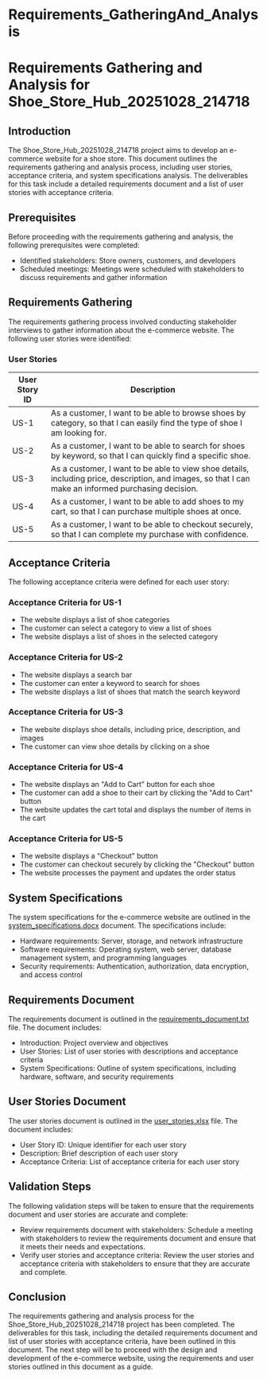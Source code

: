 # Requirements_GatheringAnd_Analysis

# Requirements Gathering and Analysis for Shoe_Store_Hub_20251028_214718
## Introduction
The Shoe_Store_Hub_20251028_214718 project aims to develop an e-commerce website for a shoe store. This document outlines the requirements gathering and analysis process, including user stories, acceptance criteria, and system specifications analysis. The deliverables for this task include a detailed requirements document and a list of user stories with acceptance criteria.

## Prerequisites
Before proceeding with the requirements gathering and analysis, the following prerequisites were completed:
* Identified stakeholders: Store owners, customers, and developers
* Scheduled meetings: Meetings were scheduled with stakeholders to discuss requirements and gather information

## Requirements Gathering
The requirements gathering process involved conducting stakeholder interviews to gather information about the e-commerce website. The following user stories were identified:
### User Stories
| User Story ID | Description |
| --- | --- |
| US-1 | As a customer, I want to be able to browse shoes by category, so that I can easily find the type of shoe I am looking for. |
| US-2 | As a customer, I want to be able to search for shoes by keyword, so that I can quickly find a specific shoe. |
| US-3 | As a customer, I want to be able to view shoe details, including price, description, and images, so that I can make an informed purchasing decision. |
| US-4 | As a customer, I want to be able to add shoes to my cart, so that I can purchase multiple shoes at once. |
| US-5 | As a customer, I want to be able to checkout securely, so that I can complete my purchase with confidence. |

## Acceptance Criteria
The following acceptance criteria were defined for each user story:
### Acceptance Criteria for US-1
* The website displays a list of shoe categories
* The customer can select a category to view a list of shoes
* The website displays a list of shoes in the selected category

### Acceptance Criteria for US-2
* The website displays a search bar
* The customer can enter a keyword to search for shoes
* The website displays a list of shoes that match the search keyword

### Acceptance Criteria for US-3
* The website displays shoe details, including price, description, and images
* The customer can view shoe details by clicking on a shoe

### Acceptance Criteria for US-4
* The website displays an "Add to Cart" button for each shoe
* The customer can add a shoe to their cart by clicking the "Add to Cart" button
* The website updates the cart total and displays the number of items in the cart

### Acceptance Criteria for US-5
* The website displays a "Checkout" button
* The customer can checkout securely by clicking the "Checkout" button
* The website processes the payment and updates the order status

## System Specifications
The system specifications for the e-commerce website are outlined in the [system_specifications.docx](system_specifications.docx) document. The specifications include:
* Hardware requirements: Server, storage, and network infrastructure
* Software requirements: Operating system, web server, database management system, and programming languages
* Security requirements: Authentication, authorization, data encryption, and access control

## Requirements Document
The requirements document is outlined in the [requirements_document.txt](requirements_document.txt) file. The document includes:
* Introduction: Project overview and objectives
* User Stories: List of user stories with descriptions and acceptance criteria
* System Specifications: Outline of system specifications, including hardware, software, and security requirements

## User Stories Document
The user stories document is outlined in the [user_stories.xlsx](user_stories.xlsx) file. The document includes:
* User Story ID: Unique identifier for each user story
* Description: Brief description of each user story
* Acceptance Criteria: List of acceptance criteria for each user story

## Validation Steps
The following validation steps will be taken to ensure that the requirements document and user stories are accurate and complete:
* Review requirements document with stakeholders: Schedule a meeting with stakeholders to review the requirements document and ensure that it meets their needs and expectations.
* Verify user stories and acceptance criteria: Review the user stories and acceptance criteria with stakeholders to ensure that they are accurate and complete.

## Conclusion
The requirements gathering and analysis process for the Shoe_Store_Hub_20251028_214718 project has been completed. The deliverables for this task, including the detailed requirements document and list of user stories with acceptance criteria, have been outlined in this document. The next step will be to proceed with the design and development of the e-commerce website, using the requirements and user stories outlined in this document as a guide.